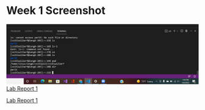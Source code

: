 # Week 1 Screenshot
![Image](img2.png)
[Lab Report 1](lab-report-1-week-2.html)

[Lab Report 1](https://vickyc0221.github.io/cse15l-lab-reports/lab-report-1-week-2.html)